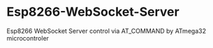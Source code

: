 # Esp8266-WebSocket-Server
Esp8266 WebSocket Server control via AT_COMMAND by ATmega32 microcontroler
